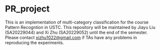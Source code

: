 # PR_project
This is an implementation of multi-category classification for the course Pattern Recogntion in USTC.
This repository will be maintained by Jiayu Liu (SA20229044) and Xi Zhu (SA20229052) until the end of the semester.
Please contact xizhu1022@gmail.com if TAs have any problems in reproducing the experiments.
